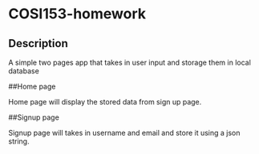 # COSI153-homework

## Description

A simple two pages app that takes in user input and storage them in local database

##Home page

Home page will display the stored data from sign up page.

##Signup page

Signup page will takes in username and email and store it using a json string.
